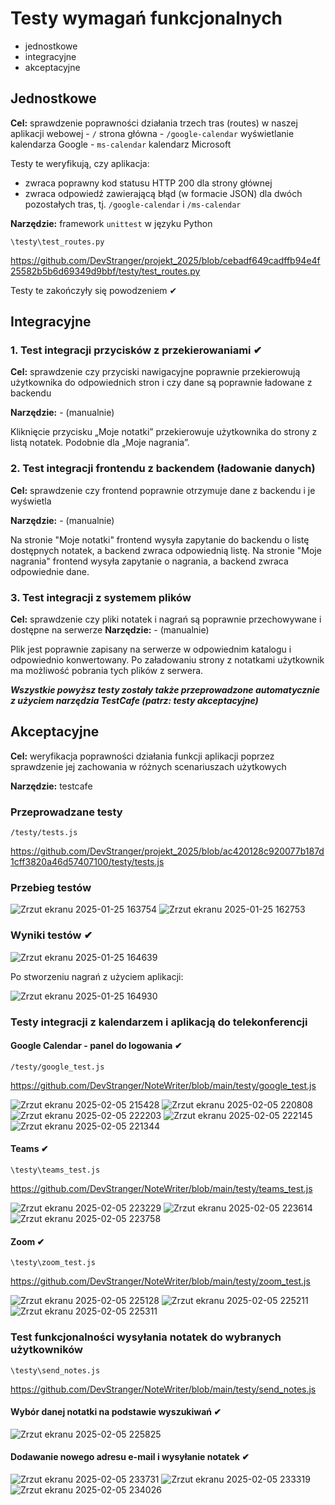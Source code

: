 # Testy wymagań funkcjonalnych

- jednostkowe
- integracyjne
- akceptacyjne

## Jednostkowe

**Cel:** sprawdzenie poprawności działania trzech tras (routes) w naszej aplikacji webowej
    - `/` strona główna
    - `/google-calendar` wyświetlanie kalendarza Google
    - `ms-calendar` kalendarz Microsoft

Testy te weryfikują, czy aplikacja:

- zwraca poprawny kod statusu HTTP 200 dla strony głównej
- zwraca odpowiedź zawierającą błąd (w formacie JSON) dla dwóch pozostałych tras, tj. `/google-calendar` i `/ms-calendar`

**Narzędzie:** framework `unittest` w języku Python

`\testy\test_routes.py`

https://github.com/DevStranger/projekt_2025/blob/cebadf649cadffb94e4f25582b5b6d69349d9bbf/testy/test_routes.py

Testy te zakończyły się powodzeniem ✔

## Integracyjne

### 1. Test integracji przycisków z przekierowaniami ✔

**Cel:** sprawdzenie czy przyciski nawigacyjne poprawnie przekierowują użytkownika do odpowiednich stron i czy dane są poprawnie ładowane z backendu

**Narzędzie:** - (manualnie)

Kliknięcie przycisku „Moje notatki” przekierowuje użytkownika do strony z listą notatek. Podobnie dla „Moje nagrania”. 

### 2. Test integracji frontendu z backendem (ładowanie danych)

**Cel:** sprawdzenie czy frontend poprawnie otrzymuje dane z backendu i je wyświetla

**Narzędzie:** - (manualnie)

Na stronie "Moje notatki" frontend wysyła zapytanie do backendu o listę dostępnych notatek, a backend zwraca odpowiednią listę. Na stronie "Moje nagrania" frontend wysyła zapytanie o nagrania, a backend zwraca odpowiednie dane.

### 3. Test integracji z systemem plików

**Cel:** sprawdzenie czy pliki notatek i nagrań są poprawnie przechowywane i dostępne na serwerze
**Narzędzie:** - (manualnie)

Plik jest poprawnie zapisany na serwerze w odpowiednim katalogu i odpowiednio konwertowany. Po załadowaniu strony z notatkami użytkownik ma możliwość pobrania tych plików z serwera.

***Wszystkie powyższ testy zostały także przeprowadzone automatycznie z użyciem narzędzia TestCafe (patrz: testy akceptacyjne)***

## Akceptacyjne

**Cel:** weryfikacja poprawności działania funkcji aplikacji poprzez sprawdzenie jej zachowania w różnych scenariuszach użytkowych

**Narzędzie:** testcafe

### Przeprowadzane testy

`/testy/tests.js`

https://github.com/DevStranger/projekt_2025/blob/ac420128c920077b187d1cff3820a46d57407100/testy/tests.js

### Przebieg testów 

![Zrzut ekranu 2025-01-25 163754](https://github.com/user-attachments/assets/6924ec1d-0aeb-4407-8c84-aa8752cc0aae)
![Zrzut ekranu 2025-01-25 162753](https://github.com/user-attachments/assets/bebd74ca-7bc3-45e1-b23f-8c965b412e72)

### Wyniki testów ✔

![Zrzut ekranu 2025-01-25 164639](https://github.com/user-attachments/assets/33eb9518-f378-42c6-a2db-072a34dfeb23)

Po stworzeniu nagrań z użyciem aplikacji:

![Zrzut ekranu 2025-01-25 164930](https://github.com/user-attachments/assets/db0a8b38-5836-4524-a925-ac1f2055fad0)

### Testy integracji z kalendarzem i aplikacją do telekonferencji

#### Google Calendar - panel do logowania ✔

`/testy/google_test.js`

https://github.com/DevStranger/NoteWriter/blob/main/testy/google_test.js

![Zrzut ekranu 2025-02-05 215428](https://github.com/user-attachments/assets/b4c84282-87d2-481e-ac12-9909461e05e4)
![Zrzut ekranu 2025-02-05 220808](https://github.com/user-attachments/assets/c174affd-10e9-43d2-8ef4-d0ebca86fb90)
![Zrzut ekranu 2025-02-05 222203](https://github.com/user-attachments/assets/4583056e-8bd4-42a6-bf7b-a12379e5e03e)
![Zrzut ekranu 2025-02-05 222145](https://github.com/user-attachments/assets/20a94f24-ff71-42c3-8153-77ccdb48208a)
![Zrzut ekranu 2025-02-05 221344](https://github.com/user-attachments/assets/0656e1c4-45b2-435c-899b-75dd7902c509)

#### Teams ✔

`\testy\teams_test.js`

https://github.com/DevStranger/NoteWriter/blob/main/testy/teams_test.js

![Zrzut ekranu 2025-02-05 223229](https://github.com/user-attachments/assets/3c590c61-8951-4c0a-9488-30aa62f79268)
![Zrzut ekranu 2025-02-05 223614](https://github.com/user-attachments/assets/4d78196d-fb11-4318-b878-09429c10ad60)
![Zrzut ekranu 2025-02-05 223758](https://github.com/user-attachments/assets/5b0a96ba-f92f-4c18-a2b4-c88101f5b158)

#### Zoom ✔

`\testy\zoom_test.js`

https://github.com/DevStranger/NoteWriter/blob/main/testy/zoom_test.js

![Zrzut ekranu 2025-02-05 225128](https://github.com/user-attachments/assets/651e8905-cea9-4c9d-af4f-10f662d0df5f)
![Zrzut ekranu 2025-02-05 225211](https://github.com/user-attachments/assets/858f363b-e6ba-4de5-981a-a881dd7556a5)
![Zrzut ekranu 2025-02-05 225311](https://github.com/user-attachments/assets/297f1943-81ee-449d-bd42-befac04ee171)

### Test funkcjonalności wysyłania notatek do wybranych użytkowników 

`\testy\send_notes.js`

https://github.com/DevStranger/NoteWriter/blob/main/testy/send_notes.js

#### Wybór danej notatki na podstawie wyszukiwań ✔

![Zrzut ekranu 2025-02-05 225825](https://github.com/user-attachments/assets/6e37ea45-f7d7-44cb-a508-7b90fad0ae73)

#### Dodawanie nowego adresu e-mail i wysyłanie notatek ✔

![Zrzut ekranu 2025-02-05 233731](https://github.com/user-attachments/assets/a855805f-67e0-4c78-8d31-51889e0800f1)
![Zrzut ekranu 2025-02-05 233319](https://github.com/user-attachments/assets/76bb0f19-d514-4fae-9802-14a1e39574f3)
![Zrzut ekranu 2025-02-05 234026](https://github.com/user-attachments/assets/7f33867d-439b-4eb8-91a1-4975f0467fe8)

